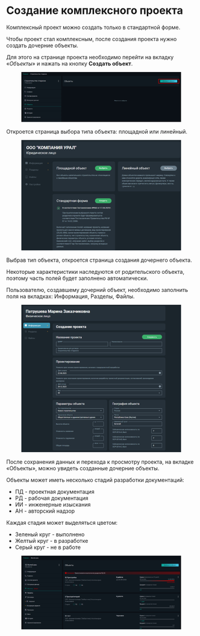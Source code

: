 # Создание комплексного проекта

Комплексный проект можно создать только в стандартной форме.&#x20;

Чтобы проект стал комплексным, после создания проекта нужно создать дочерние объекты.

Для этого на странице проекта необходимо перейти на вкладку «_Объекты_» и нажать на кнопку **Создать объект**.

<figure><img src="../.gitbook/assets/image (243).png" alt=""><figcaption></figcaption></figure>

Откроется страница выбора типа объекта: площадной или линейный.

<figure><img src="../.gitbook/assets/image (1534).png" alt=""><figcaption></figcaption></figure>

Выбрав тип объекта, откроется страница создания дочернего объекта.

Некоторые характеристики наследуются от родительского объекта, поэтому часть полей будет заполнено автоматически.&#x20;

Пользователю, создавшему дочерний объект, необходимо заполнить поля на вкладках: Информация, Разделы, Файлы.

<figure><img src="../.gitbook/assets/image (244).png" alt=""><figcaption></figcaption></figure>

После сохранения данных и перехода к просмотру проекта, на вкладке «Объекты», можно увидеть созданные дочерние объекты.

Объекты может иметь несколько стадий разработки документаций:

* ПД - проектная документация
* РД - рабочая документация
* ИИ - инженерные изыскания
* АН - авторский надзор

Каждая стадия может выделяться цветом:

* Зеленый круг - выполнено
* Желтый круг - в разработке
* Серый круг - не в работе

<figure><img src="../.gitbook/assets/image (245).png" alt=""><figcaption></figcaption></figure>
